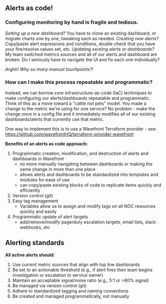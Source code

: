 ## Alerts as code!
### Configuring monitoring by hand is fragile and tedious. 
*Setting up a new dashboard?* You have to clone an existing dashboard, or migrate charts one by one, tweaking each as needed. *Creating new alerts?* Copy/paste alert expressions and conditions, double check that you have your fire/resolve values set, etc. *Updating existing alerts or dashboards?* My team switched metrics sources and all of our alerts and dashboard are broken. Do I seriously have to navigate the UI and fix each one individually?

*Arghh! Why so many manual touchpoints?!*

### How can I make this process repeatable and programmatic?
Instead, we can borrow core infrastructure-as-code (IaC) techniques to make configuring our alerts/dashboards repeatable and programmatic. Think of this as a move toward a "cattle not pets" model. You made a change to the metric we're using for one service? No problem - make the change once in a config file and it immediately modifies all of our existing dashboards/alerts that currently use that metric. 
 
One way to implement this is to use a Wavefront Terraform provider 
    - see: https://github.com/wavefrontHQ/terraform-provider-wavefront

**Benefits of an alerts as code approach:**
1. Programmatic creation, modification, and destruction of alerts and dashboards in Wavefront
    - no more manually navigating between dashboards or making the same change in more than one place
    - allows alerts and dashboards to be standardized into templates and modules for ease of use
    - can copy/paste existing blocks of code to replicate items quickly and efficiently
2. Version control (git)
3. Easy tag management 
    - Variables allow us to assign and modify tags on all NOC resources quickly and easily
4. Programmatic update of alert targets
    - add/remove/modify pagerduty escalation targets, email lists, slack webhooks, etc

## Alerting standards
**All active alerts should:**
1. Use *current* metric sources that align with top line dashboards
2. Be set to an actionable threshold (e.g., if alert fires then team begins investigation or escalation to service owner)
3. Maintain an acceptable signal/noise ratio (e.g., 5:1 or >80% signal)
4. Be managed via version control (git)
5. Adhere to standardized tagging and naming conventions
6. Be created and managed programmatically, not manually

